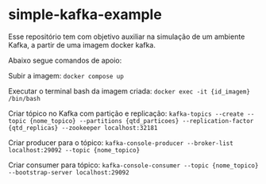 # simple-kafka-example

Esse repositório tem com objetivo auxiliar na simulação de um ambiente Kafka, a partir de uma imagem docker kafka.

Abaixo segue comandos de apoio:

Subir a imagem:
`docker compose up`

Executar o terminal bash da imagem criada: `docker exec -it {id_imagem} /bin/bash `

Criar tópico no Kafka com partição e replicação: `kafka-topics --create --topic {nome_topico} --partitions {qtd_particoes} --replication-factor {qtd_replicas} --zookeeper localhost:32181`

Criar producer para o tópico: `kafka-console-producer --broker-list localhost:29092 --topic {nome_topico}`

Criar consumer para tópico: `kafka-console-consumer --topic {nome_topico} --bootstrap-server localhost:29092`

